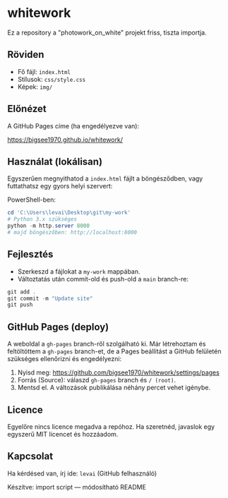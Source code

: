 # whitework

Ez a repository a "photowork_on_white" projekt friss, tiszta importja.

Röviden
-------
- Fő fájl: `index.html`
- Stílusok: `css/style.css`
- Képek: `img/`

Előnézet
--------
A GitHub Pages címe (ha engedélyezve van):

https://bigsee1970.github.io/whitework/

Használat (lokálisan)
---------------------
Egyszerűen megnyithatod a `index.html` fájlt a böngésződben, vagy futtathatsz egy gyors helyi szervert:

PowerShell-ben:

```powershell
cd 'C:\Users\levai\Desktop\git\my-work'
# Python 3.x szükséges
python -m http.server 8000
# majd böngészőben: http://localhost:8000
```

Fejlesztés
---------
- Szerkeszd a fájlokat a `my-work` mappában.
- Változtatás után commit-old és push-old a `main` branch-re:

```powershell
git add .
git commit -m "Update site"
git push
```

GitHub Pages (deploy)
---------------------
A weboldal a `gh-pages` branch-ről szolgálható ki. Már létrehoztam és feltöltöttem a `gh-pages` branch-et, de a Pages beállítást a GitHub felületén szükséges ellenőrizni és engedélyezni:

1. Nyisd meg: https://github.com/bigsee1970/whitework/settings/pages
2. Forrás (Source): válaszd `gh-pages` branch és `/ (root)`.
3. Mentsd el. A változások publikálása néhány percet vehet igénybe.

Licence
-------
Egyelőre nincs licence megadva a repóhoz. Ha szeretnéd, javaslok egy egyszerű MIT licencet és hozzáadom.

Kapcsolat
--------
Ha kérdésed van, írj ide: `levai` (GitHub felhasználó)

Készítve: import script — módosítható README
